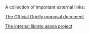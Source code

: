 A collection of important external links: 

[The Official Orielly proposal document](https://docs.google.com/document/d/1NdkRmjVZQYo9JtXDmU9y4iY-4kgWBMoXuesBb204hII/edit#)

[The internal librato asana project](https://app.asana.com/0/search/82802682343573/45534552502557)
